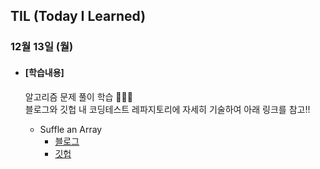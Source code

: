 ## TIL (Today I Learned)

### 12월 13일 (월)

- #### [학습내용]
  
  알고리즘 문제 풀이 학습 🧑🏻‍💻   
  블로그와 깃헙 내 코딩테스트 레파지토리에 자세히 기술하여 아래 링크를 참고!!
  
  - Suffle an Array
    - [블로그](https://green1229.tistory.com/200)
    - [깃헙](https://github.com/GREENOVER/CodingTest/tree/main/배열_셔플)